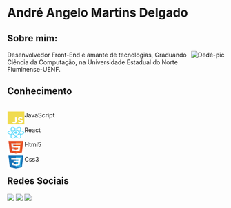 # André Angelo Martins Delgado
## Sobre mim:
<div>
    <img align="right" alt="Dedé-pic" height="150em" src="https://media-exp1.licdn.com/dms/image/C4E03AQGYPDkegFDcug/profile-displayphoto-shrink_200_200/0/1614119185232?e=1674086400&v=beta&t=8RrKnsPxmAwDBi5rgnAoT8mDvF8MHieesYcZuXaonjQ">
  Desenvolvedor Front-End e amante de tecnologias, Graduando Ciência da Computação, na Universidade Estadual do Norte Fluminense-UENF.
</div>

<h2>Conhecimento</h2>
<div><br>
  <img align="left" alt="Dedé-Js" height="30" width="40" src="https://raw.githubusercontent.com/devicons/devicon/master/icons/javascript/javascript-plain.svg">
  JavaScript
</div>

<div><br>
  <img align="left" alt="Dedé-React" height="30" width="40" src="https://raw.githubusercontent.com/devicons/devicon/master/icons/react/react-original.svg">
  React
</div>

<div><br>
  <img align="left" alt="Dedé-HTML" height="30" width="40" src="https://raw.githubusercontent.com/devicons/devicon/master/icons/html5/html5-original.svg">
  Html5
</div>

<div><br>
  <img align="left" alt="Dedé-CSS" height="30" width="40" src="https://raw.githubusercontent.com/devicons/devicon/master/icons/css3/css3-original.svg">
  Css3
</div>


## Redes Sociais
<div> 
  <a href="https://instagram.com/andremartinsd_" target="_blank"><img src="https://img.shields.io/badge/-Instagram-%23E4405F?style=for-the-badge&logo=instagram&logoColor=white" target="_blank"></a>
  <a href = "mailto:andreangelomartins@gmail.com"><img src="https://img.shields.io/badge/-Gmail-%23333?style=for-the-badge&logo=gmail&logoColor=white" target="_blank"></a>
  <a href="https://www.linkedin.com/in/andre-angelo-martins-delgado/" target="_blank"><img src="https://img.shields.io/badge/-LinkedIn-%230077B5?style=for-the-badge&logo=linkedin&logoColor=white" target="_blank"></a> 
</div>
